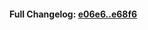 

#### **Full Changelog:** [e06e6..e68f6](https://github.com/mediar-ai/skyprompt/compare/e06e6..e68f6)

